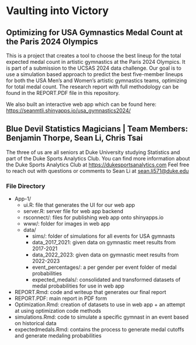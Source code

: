 # Vaulting into Victory
## Optimizing for USA Gymnastics Medal Count at the Paris 2024 Olympics

This is a project that creates a tool to choose the best lineup for the total expected medal count in artistic gymnastics at the Paris 2024 Olympics. It is part of a submission to the UCSAS 2024 data challenge. Our goal is to use a simulation based approach to predict the best five-member lineups for both the
USA Men’s and Women’s artistic gymnastics teams, optimizing for total medal count. The research report with full methodology can be found in the REPORT.PDF file in this repository. 

We also built an interactive web app which can be found here: https://seanmtli.shinyapps.io/usa_gymnastics2024/

## Blue Devil Statistics Magicians | Team Members: Benjamin Thorpe, Sean Li, Chris Tsai
The three of us are all seniors at Duke University studying Statistics and part of the Duke Sports Analytics Club. You can find more information about the Duke Sports Analytics Club at https://dukesportsanalytics.com Feel free to reach out with questions or comments to Sean Li at sean.li571@duke.edu 

### File Directory

- App-1/
  - ui.R: file that generates the UI for our web app
  - server.R: server file for web app backend
  - rsconnect/: files for publishing web app onto shinyapps.io
  - www/: folder for images in web app
  - data/
    - sims/: folder of simulations for all events for USA gymnasts
    - data_2017_2021: given data on gymnastic meet results from 2017-2021
    - data_2022_2023: given data on gymnastic meet results from 2022-2023
    - event_percentages/: a per gender per event folder of medal probabilities
    - expected_medals/: consolidated and transformed datasets of medal probabilities for use in web app
- REPORT.Rmd: code and writeup that generates our final report
- REPORT.PDF: main report in PDF form
- Optimization.Rmd: creation of datasets to use in web app + an attempt at using optimization code methods
- simulations.Rmd: code to simulate a specific gymnast in an event based on historical data
- expectedmedals.Rmd: contains the process to generate medal cutoffs and generate medaling probabilities 


